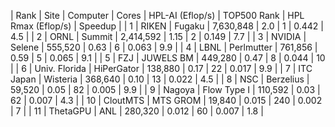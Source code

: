 | Rank | Site | Computer | Cores | HPL-AI (Eflop/s) | TOP500 Rank | HPL Rmax (Eflop/s) | Speedup |
|  1 | RIKEN  | Fugaku | 7,630,848 | 2.0 | 1 | 0.442 | 4.5 |
|  2 | ORNL   | Summit | 2,414,592 | 1.15 | 2 | 0.149 | 7.7 |
|  3 | NVIDIA | Selene | 555,520 | 0.63 | 6 | 0.063 | 9.9 |
|  4 | LBNL   | Perlmutter | 761,856 | 0.59 | 5 | 0.065 | 9.1 |
|  5 | FZJ      | JUWELS BM | 449,280 | 0.47 | 8 | 0.044 | 10 |
|  6 | Univ. Florida | HiPerGator | 138,880 | 0.17 | 22 | 0.017 | 9.9 |
|  7 | ITC Japan | Wisteria | 368,640 | 0.10 | 13 | 0.022 | 4.5 |
|  8 | NSC      | Berzelius | 59,520 | 0.05 | 82 | 0.005 | 9.9 |
|  9 | Nagoya   | Flow Type I | 110,592 | 0.03 | 62 | 0.007 | 4.3 |
| 10 | CloutMTS | MTS GROM | 19,840 | 0.015 | 240 | 0.002 | 7 |
| 11 | ThetaGPU | ANL | 280,320 | 0.012 | 60 | 0.007 | 1.8 |
